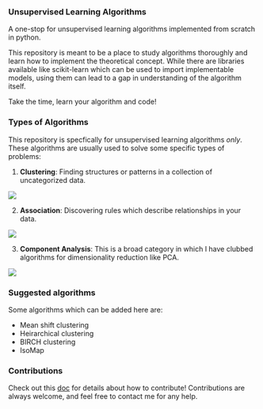 ### Unsupervised Learning Algorithms

A one-stop for unsupervised learning algorithms implemented from scratch in python.

This repository is meant to be a place to study algorithms thoroughly and learn how to implement the theoretical concept. While there are libraries available like scikit-learn which can be used to import implementable models, using them can lead to a gap in understanding of the algorithm itself. 

Take the time, learn your algorithm and code!

### Types of Algorithms

This repository is specfically for unsupervised learning algorithms _only_.
These algorithms are usually used to solve some specific types of problems:

1. **Clustering**: Finding structures or patterns in a collection of uncategorized data.
<img src="https://www.imperva.com/blog/wp-content/uploads/sites/9/2017/07/k-means-clustering-on-spherical-data-1v2.png">

2. **Association**: Discovering rules which describe relationships in your data.
<img src="https://tse2.mm.bing.net/th?id=OIP.DLs8SAeGey4Apzj8bYE8HAHaEZ&pid=Api">

3. **Component Analysis**: This is a broad category in which I have clubbed algorithms for dimensionality reduction like PCA.
<img src="https://miro.medium.com/max/602/0*PnqMbZEdnuL9yHuo.png">

### Suggested algorithms
Some algorithms which can be added here are:
- Mean shift clustering
- Heirarchical clustering
- BIRCH clustering
- IsoMap

### Contributions
Check out this [doc](contributing.md) for details about how to contribute! Contributions are always welcome, and feel free to contact me for any help.

